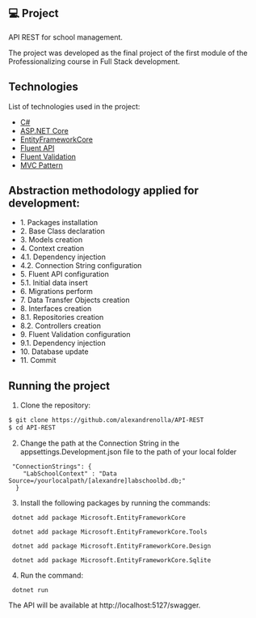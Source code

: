 <p align="center">

 ## 💻 Project

API REST for school management.

The project was developed as the final project of the first module of the Professionalizing course in Full Stack development.
</p>

## Technologies

List of technologies used in the project:

- [C#](https://learn.microsoft.com/pt-br/dotnet/csharp/)
- [ASP.NET Core](https://learn.microsoft.com/pt-br/aspnet/core/introduction-to-aspnet-core?view=aspnetcore-7.0)
- [EntityFrameworkCore](https://learn.microsoft.com/en-us/ef/)
- [Fluent API](https://learn.microsoft.com/pt-br/ef/ef6/modeling/code-first/fluent/types-and-properties)
- [Fluent Validation](https://docs.fluentvalidation.net/en/latest/aspnet.html)
- [MVC Pattern](https://dotnet.microsoft.com/en-us/apps/aspnet/mvc)

## Abstraction methodology applied for development:
<ul>
  <li>1. Packages installation</li>
  <li>2. Base Class declaration</li>
  <li>3. Models creation</li>
  <li>4. Context creation</li>
  <li> 4.1. Dependency injection</li>
  <li> 4.2. Connection String configuration</li>
  <li>5. Fluent API configuration</li>
  <li> 5.1. Initial data insert</li>
  <li>6. Migrations perform</li>
  <li>7. Data Transfer Objects creation</li>
  <li>8. Interfaces creation</li>
  <li> 8.1. Repositories creation</li>
  <li> 8.2. Controllers creation</li>
  <li>9. Fluent Validation configuration</li>
  <li> 9.1. Dependency injection</li>
  <li>10. Database update</li>
  <li>11. Commit</li>
</ul>
 
## Running the project

1. Clone the repository:

```bash
$ git clone https://github.com/alexandrenolla/API-REST
$ cd API-REST
```


2. Change the path at the Connection String in the appsettings.Development.json file to the path of your local folder

```
 "ConnectionStrings": {
    "LabSchoolContext" : "Data Source=/yourlocalpath/[alexandre]labschoolbd.db;"
  } 
```

3. Install the following packages by running the commands:


```
 dotnet add package Microsoft.EntityFrameworkCore  

 dotnet add package Microsoft.EntityFrameworkCore.Tools 
 
 dotnet add package Microsoft.EntityFrameworkCore.Design

 dotnet add package Microsoft.EntityFrameworkCore.Sqlite
```

4. Run the command:

```
 dotnet run
```

The API will be available at http://localhost:5127/swagger.
